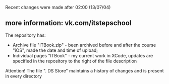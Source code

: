 Recent changes were made after 02:00 (13/07/04)

more information: vk.com/itstepschool
-------------------------------------

The repository has:

- Archive file "ITBook.zip" - been archived before and after the course "iOS", made the date and time of upload;
- Individual pages "ITBook" - my current work in XCode, updates are specified in the repository to the right of the file description

Attention! The file ". DS Store" maintains a history of changes and is present in every directory
